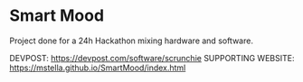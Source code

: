 # Smart Mood
Project done for a 24h Hackathon mixing hardware and software.

DEVPOST: https://devpost.com/software/scrunchie
SUPPORTING WEBSITE: https://mstella.github.io/SmartMood/index.html
